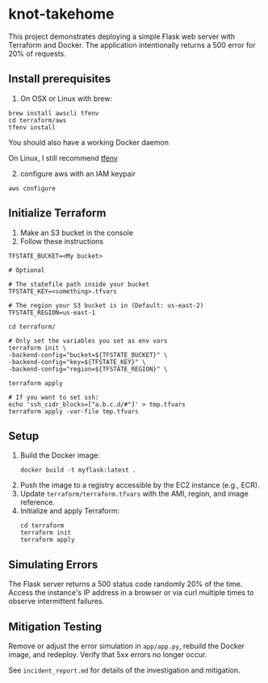 # knot-takehome

This project demonstrates deploying a simple Flask web server with Terraform and Docker. The application intentionally returns a 500 error for 20% of requests.

## Install prerequisites

1. On OSX or Linux with brew: 

```shell
brew install awscli tfenv
cd terraform/aws
tfenv install
```

You should also have a working Docker daemon

On Linux, I still recommend [tfenv](https://github.com/tfutils/tfenv)

2. configure aws with an IAM keypair

```shell
aws configure
```

## Initialize Terraform

1. Make an S3 bucket in the console
2. Follow these instructions
```shell
TFSTATE_BUCKET=<My bucket>

# Optional

# The statefile path inside your bucket
TFSTATE_KEY=<something>.tfvars

# The region your S3 bucket is in (Default: us-east-2)
TFSTATE_REGION=us-east-1

cd terraform/

# Only set the variables you set as env vars
terraform init \
-backend-config="bucket=${TFSTATE_BUCKET}" \
-backend-config="key=${TFSTATE_KEY}" \
-backend-config="region=${TFSTATE_REGION}" \

terraform apply

# If you want to set ssh:
echo 'ssh_cidr_blocks=["a.b.c.d/#"]' > tmp.tfvars
terraform apply -var-file tmp.tfvars
```


## Setup
1. Build the Docker image:
   ```shell
   docker build -t myflask:latest .
   ```
2. Push the image to a registry accessible by the EC2 instance (e.g., ECR).
3. Update `terraform/terraform.tfvars` with the AMI, region, and image reference.
4. Initialize and apply Terraform:
   ```shell
   cd terraform
   terraform init
   terraform apply
   ```

## Simulating Errors
The Flask server returns a 500 status code randomly 20% of the time. Access the instance's IP address in a browser or via curl multiple times to observe intermittent failures.

## Mitigation Testing
Remove or adjust the error simulation in `app/app.py`, rebuild the Docker image, and redeploy. Verify that 5xx errors no longer occur.

See `incident_report.md` for details of the investigation and mitigation.
